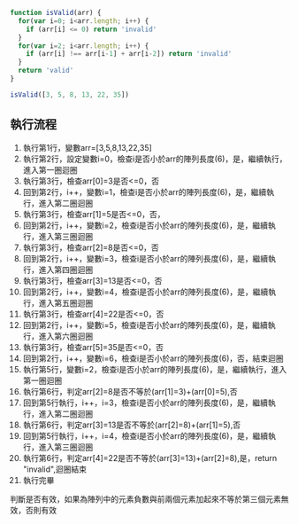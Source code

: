 ``` js
function isValid(arr) {
  for(var i=0; i<arr.length; i++) {
    if (arr[i] <= 0) return 'invalid'
  }
  for(var i=2; i<arr.length; i++) {
    if (arr[i] !== arr[i-1] + arr[i-2]) return 'invalid'
  }
  return 'valid'
}

isValid([3, 5, 8, 13, 22, 35])
```

## 執行流程
1. 執行第1行，變數arr=[3,5,8,13,22,35]
2. 執行第2行，設定變數i=0，檢查i是否小於arr的陣列長度(6)，是，繼續執行，進入第一圈迴圈
3. 執行第3行，檢查arr[0]=3是否<=0，否
4. 回到第2行，i++，變數i=1，檢查i是否小於arr的陣列長度(6)，是，繼續執行，進入第二圈迴圈
5. 執行第3行，檢查arr[1]=5是否<=0，否，
6. 回到第2行，i++，變數i=2，檢查i是否小於arr的陣列長度(6)，是，繼續執行，進入第三圈迴圈
7. 執行第3行，檢查arr[2]=8是否<=0，否
8. 回到第2行，i++，變數i=3，檢查i是否小於arr的陣列長度(6)，是，繼續執行，進入第四圈迴圈
9. 執行第3行，檢查arr[3]=13是否<=0，否
10. 回到第2行，i++，變數i=4，檢查i是否小於arr的陣列長度(6)，是，繼續執行，進入第五圈迴圈
11. 執行第3行，檢查arr[4]=22是否<=0，否
12. 回到第2行，i++，變數i=5，檢查i是否小於arr的陣列長度(6)，是，繼續執行，進入第六圈迴圈
13. 執行第3行，檢查arr[5]=35是否<=0，否
14. 回到第2行，i++，變數i=6，檢查i是否小於arr的陣列長度(6)，否，結束迴圈
15. 執行第5行，變數i=2，檢查i是否小於arr的陣列長度(6)，是，繼續執行，進入第一圈迴圈
16. 執行第6行，判定arr[2]=8是否不等於(arr[1]=3)+(arr[0]=5),否
17. 回到第5行執行，i++，i=3，檢查i是否小於arr的陣列長度(6)，是，繼續執行，進入第二圈迴圈
18. 執行第6行，判定arr[3]=13是否不等於(arr[2]=8)+(arr[1]=5),否
19. 回到第5行執行，i++，i=4，檢查i是否小於arr的陣列長度(6)，是，繼續執行，進入第三圈迴圈
20. 執行第6行，判定arr[4]=22是否不等於(arr[3]=13)+(arr[2]=8),是，return "invalid",迴圈結束
21. 執行完畢

判斷是否有效，如果為陣列中的元素負數與前兩個元素加起來不等於第三個元素無效，否則有效